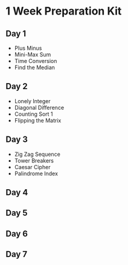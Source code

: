 # 1 Week Preparation Kit
## Day 1
* Plus Minus
* Mini-Max Sum
* Time Conversion
* Find the Median

## Day 2
* Lonely Integer
* Diagonal Difference
* Counting Sort 1
* Flipping the Matrix

## Day 3
* Zig Zag Sequence
* Tower Breakers
* Caesar Cipher
* Palindrome Index
  
## Day 4

## Day 5

## Day 6

## Day 7




